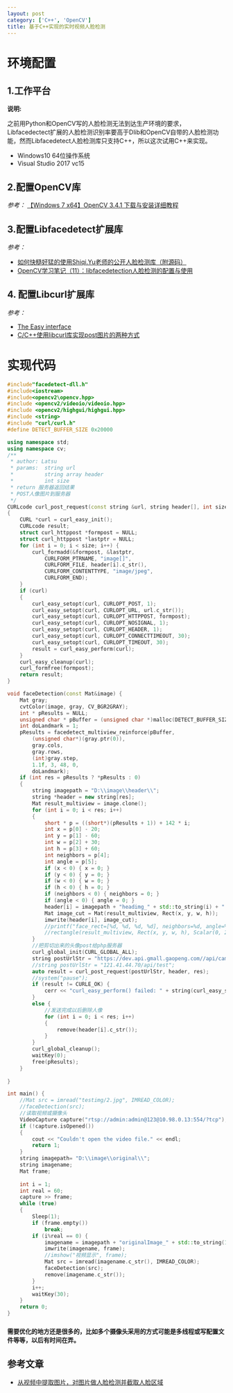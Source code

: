 ```yaml
---
layout: post
category: ['C++', 'OpenCV']
title: 基于C++实现的实时视频人脸检测
---
```

# 环境配置
## 1.工作平台

**说明:** 

之前用Python和OpenCV写的人脸检测无法到达生产环境的要求，Libfacedectect扩展的人脸检测识别率要高于Dlib和OpenCV自带的人脸检测功能，然而Libfacedetect人脸检测库只支持C++，所以这次试用C++来实现。

- Windows10 64位操作系统
- Visual Studio 2017 vc15

## 2.配置OpenCV库
*参考：* [【Windows 7 x64】OpenCV 3.4.1 下载与安装详细教程](https://blog.csdn.net/JM_1013/article/details/80465705)

## 3.配置Libfacedetect扩展库
*参考：* 

- [如何快糙好猛的使用Shiqi.Yu老师的公开人脸检测库（附源码）](https://blog.csdn.net/mr_curry/article/details/51804072
)
- [OpenCV学习笔记（11）：libfacedetection人脸检测的配置与使用](https://blog.csdn.net/cv_jason/article/details/78819088)

## 4. 配置Libcurl扩展库
*参考：*

- [The Easy interface](https://curl.haxx.se/libcurl/c/)
- [C/C++使用libcurl库实现post图片的两种方式](https://blog.csdn.net/LeeKitch/article/details/80194011)

# 实现代码

```c++
#include"facedetect-dll.h"
#include<iostream>
#include<opencv2\opencv.hpp>
#include <opencv2/videoio/videoio.hpp>
#include <opencv2/highgui/highgui.hpp>
#include <string>
#include "curl/curl.h"
#define DETECT_BUFFER_SIZE 0x20000

using namespace std;
using namespace cv;
/**
 * author: Latsu
 * params:  string url
 *			string array header
 *			int size
 * return 服务器返回结果
 * POST人像图片到服务器
 */
CURLcode curl_post_request(const string &url, string header[], int size)
{
	CURL *curl = curl_easy_init();
	CURLcode result;
	struct curl_httppost *formpost = NULL;
	struct curl_httppost *lastptr = NULL;
	for (int i = 0; i < size; i++) {
		curl_formadd(&formpost, &lastptr, 
			CURLFORM_PTRNAME, "image[]", 
			CURLFORM_FILE, header[i].c_str(),
			CURLFORM_CONTENTTYPE, "image/jpeg", 
			CURLFORM_END);
	}
	if (curl)
	{
		curl_easy_setopt(curl, CURLOPT_POST, 1);
		curl_easy_setopt(curl, CURLOPT_URL, url.c_str());
		curl_easy_setopt(curl, CURLOPT_HTTPPOST, formpost);
		curl_easy_setopt(curl, CURLOPT_NOSIGNAL, 1);
		curl_easy_setopt(curl, CURLOPT_HEADER, 1);
		curl_easy_setopt(curl, CURLOPT_CONNECTTIMEOUT, 30);
		curl_easy_setopt(curl, CURLOPT_TIMEOUT, 30);
		result = curl_easy_perform(curl);
	}
	curl_easy_cleanup(curl);
	curl_formfree(formpost);
	return result;
}

void faceDetection(const Mat&image) {
	Mat gray;
	cvtColor(image, gray, CV_BGR2GRAY);
	int * pResults = NULL;
	unsigned char * pBuffer = (unsigned char *)malloc(DETECT_BUFFER_SIZE);
	int doLandmark = 1;
	pResults = facedetect_multiview_reinforce(pBuffer,
		(unsigned char*)(gray.ptr(0)),
		gray.cols,
		gray.rows,
		(int)gray.step,
		1.1f, 3, 48, 0,
		doLandmark);
	if (int res = pResults ? *pResults : 0)
	{
		string imagepath = "D:\\image\\header\\";
		string *header = new string[res];
		Mat result_multiview = image.clone();	
		for (int i = 0; i < res; i++)
		{
			short * p = ((short*)(pResults + 1)) + 142 * i;
			int x = p[0] - 20;
			int y = p[1] - 60;
			int w = p[2] + 30;
			int h = p[3] + 60;
			int neighbors = p[4];
			int angle = p[5];
			if (x < 0) { x = 0; }
			if (y < 0) { y = 0; }
			if (w < 0) { w = 0; }
			if (h < 0) { h = 0; }
			if (neighbors < 0) { neighbors = 0; }
			if (angle < 0) { angle = 0; }
			header[i] = imagepath + "headimg_" + std::to_string(i) + ".jpg";
			Mat image_cut = Mat(result_multiview, Rect(x, y, w, h));
			imwrite(header[i], image_cut);
			//printf("face_rect=[%d, %d, %d, %d], neighbors=%d, angle=%d\n", x, y, w, h, neighbors, angle);
			//rectangle(result_multiview, Rect(x, y, w, h), Scalar(0, 255, 0), 2);
		}
		//把剪切出来的头像post给php服务器
		curl_global_init(CURL_GLOBAL_ALL);
		string postUrlStr = "https://dev.api.gmall.gaopeng.com//api/camera/GP_SH_004";
		//string postUrlStr = "121.41.44.70/api/test";
		auto result = curl_post_request(postUrlStr, header, res);
		//system("pause");
		if (result != CURLE_OK) {
			cerr << "curl_easy_perform() failed: " + string(curl_easy_strerror(result)) << endl;
		}
		else {
			//发送完成以后删除人像
			for (int i = 0; i < res; i++)
			{
				remove(header[i].c_str());
			}
		}
		curl_global_cleanup();
		waitKey(0);
		free(pResults);
	}
	
}

int main() {
	//Mat src = imread("testimg/2.jpg", IMREAD_COLOR);
	//faceDetection(src);
	//读取视频或摄像头
	VideoCapture capture("rtsp://admin:admin@123@10.98.0.13:554/?tcp");
	if (!capture.isOpened())
	{
		cout << "Couldn't open the video file." << endl;
		return 1;
	}
	string imagepath= "D:\\image\\original\\";
	string imagename;
	Mat frame;
	
	int i = 1;
	int real = 60;
	capture >> frame;
	while (true)
	{
		Sleep(1);
		if (frame.empty())
			break;
		if (i%real == 0) {
			imagename = imagepath + "originalImage_" + std::to_string(10000 + i) + ".jpg";
			imwrite(imagename, frame);
			//imshow("视频显示", frame);
			Mat src = imread(imagename.c_str(), IMREAD_COLOR);
			faceDetection(src);
			remove(imagename.c_str());
		}
		i++;
		waitKey(30);
	}
	return 0;
}
```
### **`需要优化的地方还是很多的，比如多个摄像头采用的方式可能是多线程或写配置文件等等，以后有时间在弄。`**

## 参考文章
- [从视频中提取图片，对图片做人脸检测并截取人脸区域](https://www.cnblogs.com/yamin/p/7338070.html)
